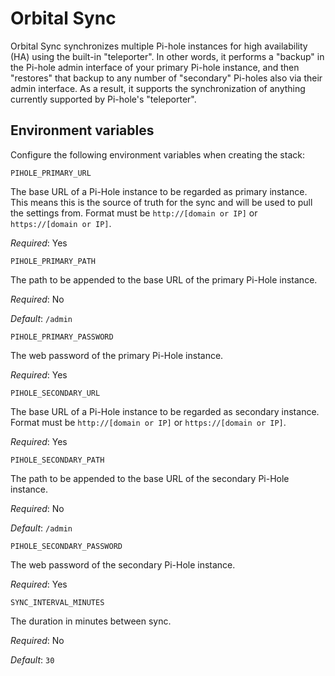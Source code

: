 # Orbital Sync

Orbital Sync synchronizes multiple Pi-hole instances for high availability (HA) using the built-in "teleporter". In other words, it performs a "backup" in the Pi-hole admin interface of your primary Pi-hole instance, and then "restores" that backup to any number of "secondary" Pi-holes also via their admin interface. As a result, it supports the synchronization of anything currently supported by Pi-hole's "teleporter".

## Environment variables

Configure the following environment variables when creating the stack:

`PIHOLE_PRIMARY_URL`

The base URL of a Pi-Hole instance to be regarded as primary instance. This means this is the source of truth for the sync and will be used to pull the settings from. Format must be `http://[domain or IP]` or `https://[domain or IP]`.

_Required_: Yes

`PIHOLE_PRIMARY_PATH`

The path to be appended to the base URL of the primary Pi-Hole instance.

_Required_: No

_Default_: `/admin`

`PIHOLE_PRIMARY_PASSWORD`

The web password of the primary Pi-Hole instance.

_Required_: Yes

`PIHOLE_SECONDARY_URL`

The base URL of a Pi-Hole instance to be regarded as secondary instance. Format must be `http://[domain or IP]` or `https://[domain or IP]`.

_Required_: Yes

`PIHOLE_SECONDARY_PATH`

The path to be appended to the base URL of the secondary Pi-Hole instance.

_Required_: No

_Default_: `/admin`

`PIHOLE_SECONDARY_PASSWORD`

The web password of the secondary Pi-Hole instance.

_Required_: Yes

`SYNC_INTERVAL_MINUTES`

The duration in minutes between sync.

_Required_: No

_Default_: `30`
